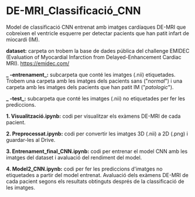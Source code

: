 # DE-MRI_Classificació_CNN
Model de classificació CNN entrenat amb imatges cardíaques DE-MRI que cobreixen el ventricle esquerre per detectar pacients que han patit infart de miocardi (IM).

**dataset:** carpeta on trobem la base de dades pública del challenge EMIDEC (Evaluation of Myocardial Infarction from Delayed-Enhancement Cardiac MRI).
  https://emidec.com/
  
   **_   -entrenament_:** subcarpeta que conté les imatges (.nii) etiquetades. Trobem una carpeta amb les imatges dels pacients sans ("_normal_") i una carpeta          amb les imatges dels pacients que han patit IM ("_patologic_").
       
   **_   -test_:** subcarpeta que conté les imatges (.nii) no etiquetades per fer les prediccions.
       

**1. Visualització.ipynb:** codi per visualitzar els exàmens DE-MRI de cada pacient.
  
**2. Preprocessat.ipynb:** codi per convertir les imatges 3D (.nii) a 2D (.png) i guardar-les al Drive. 
  
**3. Entrenament_final_CNN.ipynb:** codi per entrenar el model CNN amb les imatges del dataset i avaluació del rendiment del model. 
  
**4. Model2_CNN.ipynb:** codi per fer les prediccions d'imatges no etiquetades a partir del model entrenat. Avaluació dels exàmens DE-MRI de cada pacient segons els resultats obtinguts després de la classificació de les imatges. 
